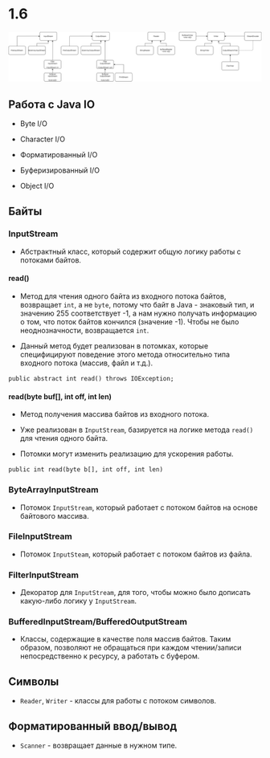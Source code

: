 # 1.6

![IO](img/io.png)

## Работа с Java IO

* Byte I/O

* Character I/O

* Форматированный I/O

* Буферизированный I/O

* Object I/O

## Байты

### InputStream

* Абстрактный класс, который содержит общую логику работы с потоками байтов.

#### read()

* Метод для чтения одного байта из входного потока байтов, возвращает `int`, а не `byte`, потому
что байт в Java - знаковый тип, и значению 255 соответствует -1, а нам нужно получать информацию о том, что
поток байтов кончился (значение -1). Чтобы не было неоднозначности, возвращается `int`.

* Данный метод будет реализован в потомках, которые специфицируют поведение этого метода относительно 
типа входного потока (массив, файл и т.д.).

```
public abstract int read() throws IOException;
```

#### read(byte buf[], int off, int len)

* Метод получения массива байтов из входного потока.

* Уже реализован в `InputStream`, базируется на логике метода `read()` для чтения одного байта.

* Потомки могут изменить реализацию для ускорения работы.

```
public int read(byte b[], int off, int len)
```

### ByteArrayInputStream

* Потомок `InputStream`, который работает с потоком байтов на основе байтового массива.

### FileInputStream

* Потомок `InputSteam`, который работает с потоком байтов из файла.

### FilterInputStream

* Декоратор для `InputStream`, для того, чтобы можно было дописать какую-либо логику у `InputStream`.

### BufferedInputStream/BufferedOutputStream

* Классы, содержащие в качестве поля массив байтов. Таким образом, позволяют не обращаться при каждом чтении/записи
непосредственно к ресурсу, а работать с буфером.

## Символы

* `Reader`, `Writer` - классы для работы с потоком символов.

## Форматированный ввод/вывод

* `Scanner` - возвращает данные в нужном типе.